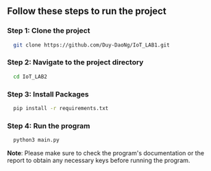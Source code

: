 ## Follow these steps to run the project

### Step 1: Clone the project

```bash
  git clone https://github.com/Duy-DaoNg/IoT_LAB1.git
```

### Step 2: Navigate to the project directory

```bash
  cd IoT_LAB2
```

### Step 3: Install Packages
```bash
  pip install -r requirements.txt
```

### Step 4: Run the program
```bash
  python3 main.py
```

**Note**: Please make sure to check the program's documentation or the report to obtain any necessary keys before running the program.

